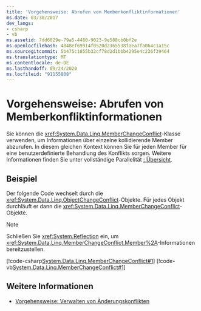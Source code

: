 ```yaml
---
title: 'Vorgehensweise: Abrufen von Memberkonfliktinformationen'
ms.date: 03/30/2017
dev_langs:
- csharp
- vb
ms.assetid: 7dd6829e-79a5-4480-9023-9e588cb0bf2e
ms.openlocfilehash: 4848ef69914f0520d2365538faea7fa064c1a15c
ms.sourcegitcommit: 5b475c1855b32cf78d2d1bbb4295e4c236f39464
ms.translationtype: MT
ms.contentlocale: de-DE
ms.lasthandoff: 09/24/2020
ms.locfileid: "91155808"
---
```

# <a name="how-to-retrieve-member-conflict-information"></a>Vorgehensweise: Abrufen von Memberkonfliktinformationen

Sie können die <xref:System.Data.Linq.MemberChangeConflict>-Klasse verwenden, um Informationen über einzelne kollidierende Member abzurufen. In diesem gleichen Kontext können Sie für jeden Member für eine benutzerdefinierte Behandlung des Konflikts sorgen. Weitere Informationen finden Sie unter vollständige Parallelität [: Übersicht](optimistic-concurrency-overview.md).  
  
## <a name="example"></a>Beispiel  

 Der folgende Code wechselt durch die <xref:System.Data.Linq.ObjectChangeConflict>-Objekte. Für jedes Objekt durchläuft er dann die <xref:System.Data.Linq.MemberChangeConflict>-Objekte.  
  
> [!NOTE]
> Schließen Sie <xref:System.Reflection> ein, um <xref:System.Data.Linq.MemberChangeConflict.Member%2A>-Informationen bereitzustellen.  
  
 [!code-csharp[System.Data.Linq.MemberChangeConflict#1](../../../../../../samples/snippets/csharp/VS_Snippets_Data/system.data.linq.memberchangeconflict/cs/program.cs#1)]
 [!code-vb[System.Data.Linq.MemberChangeConflict#1](../../../../../../samples/snippets/visualbasic/VS_Snippets_Data/system.data.linq.memberchangeconflict/vb/module1.vb#1)]  
  
## <a name="see-also"></a>Weitere Informationen

- [Vorgehensweise: Verwalten von Änderungskonflikten](how-to-manage-change-conflicts.md)

